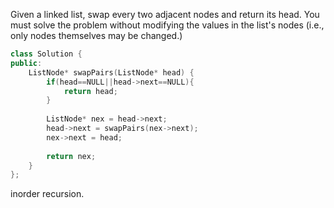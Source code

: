 Given a linked list, swap every two adjacent nodes and return its head. You must solve the problem without modifying the values in the list's nodes (i.e., only nodes themselves may be changed.)



```c++
class Solution {
public:
    ListNode* swapPairs(ListNode* head) {
        if(head==NULL||head->next==NULL){
            return head;
        }
        
        ListNode* nex = head->next;
        head->next = swapPairs(nex->next);
        nex->next = head;
        
        return nex;
    }
};
```

inorder recursion.